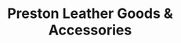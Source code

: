 ---
title: "Preston Leather Goods & Accessories"
url: /preston/preston-leather-goods-and-accessories/
shop: leather
---